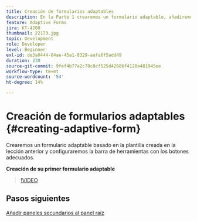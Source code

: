 ```yaml
---
title: Creación de formularios adaptables
description: En la Parte 1 crearemos un formulario adaptable, añadiremos y configuraremos la barra de herramientas con los botones adecuados.
feature: Adaptive Forms
jira: KT-4208
thumbnail: 22173.jpg
topic: Development
role: Developer
level: Beginner
exl-id: de3a0444-64ae-45a1-8329-aafa6f5add49
duration: 230
source-git-commit: 9fef4b77a2c70c8cf525d42686f4120e481945ee
workflow-type: tm+mt
source-wordcount: '54'
ht-degree: 14%

---
```


# Creación de formularios adaptables {#creating-adaptive-form}

Crearemos un formulario adaptable basado en la plantilla creada en la lección anterior y configuraremos la barra de herramientas con los botones adecuados.

**Creación de su primer formulario adaptable**

>[!VIDEO](https://video.tv.adobe.com/v/22173?quality=12&learn=on)

## Pasos siguientes

[Añadir paneles secundarios al panel raíz](./configuring-root-panel-and-adding-child-panels.md)
